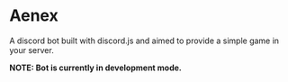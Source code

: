 Aenex
=====

A discord bot built with discord.js and aimed to provide a simple game in your server.

**NOTE: Bot is currently in development mode.**